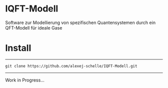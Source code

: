 # IQFT-Modell
Software zur Modellierung von spezifischen Quantensystemen durch ein QFT-Modell für ideale Gase

# Install
*********************************************************************************************************************
    git clone https://github.com/alexej-schelle/IQFT-Modell.git
*********************************************************************************************************************

Work in Progress...
